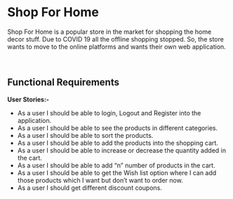 <h1>Shop For Home</h1>
<p>Shop For Home is a popular store in the 
market for shopping the home decor stuff. Due 
to COVID 19 all the offline shopping stopped. So, 
the store wants to move to the online platforms 
and wants their own web application. </p>

<br>

<h2>Functional Requirements</h2>

<b>User Stories:-</b>
<ul>
  <li> As a user I should be able to login, Logout and Register into the application.</li>
  <li> As a user I should be able to see the products in different categories.</li> 
  <li> As a user I should be able to sort the products.</li> 
  <li> As a user I should be able to add the products into the shopping cart.</li>
  <li> As a user I should be able to increase or decrease the  quantity added in the cart.</li> 
  <li> As a user I should be able to add “n” number of products in the cart.</li>
  <li> As a user I should be able to get the Wish list option where I can add those products which I want but don’t want to order now.</li>
  <li> As a user I should get different discount coupons.</li>

</ul>
